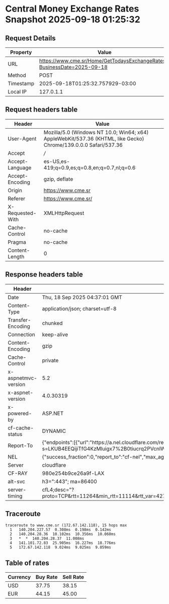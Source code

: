 # Central Money Exchange Rates Snapshot 2025-09-18 01:25:32
## Request Details

| Property | Value |
|----------|-------|
| URL | https://www.cme.sr/Home/GetTodaysExchangeRates/?BusinessDate=2025-09-18 |
| Method | POST |
| Timestamp | 2025-09-18T01:25:32.757929-03:00 |
| Local IP | 127.0.1.1 |
    
## Request headers table

| Header | Value |
|--------|-------|
| User-Agent | Mozilla/5.0 (Windows NT 10.0; Win64; x64) AppleWebKit/537.36 (KHTML, like Gecko) Chrome/139.0.0.0 Safari/537.36 |
| Accept | */* |
| Accept-Language | es-US,es-419;q=0.9,es;q=0.8,en;q=0.7,nl;q=0.6 |
| Accept-Encoding | gzip, deflate |
| Origin | https://www.cme.sr |
| Referer | https://www.cme.sr/ |
| X-Requested-With | XMLHttpRequest |
| Cache-Control | no-cache |
| Pragma | no-cache |
| Content-Length | 0 |

    
## Response headers table
| Header | Value |
|--------|-------|
| Date | Thu, 18 Sep 2025 04:37:01 GMT |
| Content-Type | application/json; charset=utf-8 |
| Transfer-Encoding | chunked |
| Connection | keep-alive |
| Content-Encoding | gzip |
| Cache-Control | private |
| x-aspnetmvc-version | 5.2 |
| x-aspnet-version | 4.0.30319 |
| x-powered-by | ASP.NET |
| cf-cache-status | DYNAMIC |
| Report-To | {"endpoints":[{"url":"https:\/\/a.nel.cloudflare.com\/report\/v4?s=LKUB4EEQijiTfG4KzMluigx7%2B0tiucrq2PVcnlWabaqa9MGbhlso6L%2FrXCsk7tkEFRwvZ7FtKK1sLgyrpI2QLKo7dHRjTi1eGnjd58KpYhvtBjvR6Y57Nm9lZqFg"}],"group":"cf-nel","max_age":604800} |
| NEL | {"success_fraction":0,"report_to":"cf-nel","max_age":604800} |
| Server | cloudflare |
| CF-RAY | 980e254b9ce26a9f-LAX |
| alt-svc | h3=":443"; ma=86400 |
| server-timing | cfL4;desc="?proto=TCP&rtt=11264&min_rtt=11114&rtt_var=4275&sent=4&recv=6&lost=0&retrans=0&sent_bytes=2854&recv_bytes=1096&delivery_rate=260572&cwnd=251&unsent_bytes=0&cid=04d4f2818866ab85&ts=586&x=0" |

## Traceroute 

```
traceroute to www.cme.sr (172.67.142.118), 15 hops max
  1   140.204.227.57  0.308ms  0.198ms  0.142ms 
  2   140.204.28.36  10.102ms  10.356ms  10.060ms 
  3   *  *  140.204.28.37  11.008ms 
  4   141.101.72.83  25.905ms  16.227ms  18.776ms 
  5   172.67.142.118  9.024ms  9.025ms  9.059ms 

```


## Table of rates

| Currency | Buy Rate | Sell Rate |
|----------|----------|-----------|
| USD | 37.75 | 38.15 |
| EUR | 44.15 | 45.00 |
